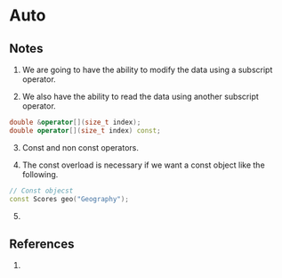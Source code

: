 # Auto

## Notes

1. We are going to have the ability to modify the data using a subscript operator.

2. We also have the ability to read the data using another subscript operator.

```cpp
double &operator[](size_t index);
double operator[](size_t index) const;
```

3. Const and non const operators. 

4. The const overload is necessary if we want a const object like the following.

```cpp
// Const objecst
const Scores geo("Geography");
```

5. 


## References

1. 

